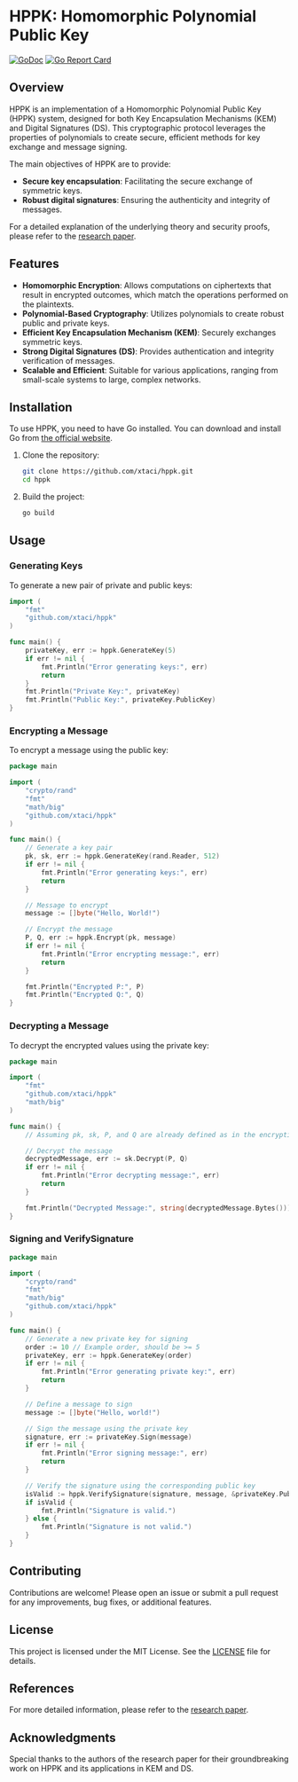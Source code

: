 # HPPK: Homomorphic Polynomial Public Key

[![GoDoc][1]][2] [![Go Report Card][3]][4]

[1]: https://godoc.org/github.com/xtaci/hppk?status.svg
[2]: https://pkg.go.dev/github.com/xtaci/hppk
[3]: https://goreportcard.com/badge/github.com/xtaci/hppk
[4]: https://goreportcard.com/report/github.com/xtaci/hppk

## Overview

HPPK is an implementation of a Homomorphic Polynomial Public Key (HPPK) system, designed for both Key Encapsulation Mechanisms (KEM) and Digital Signatures (DS). This cryptographic protocol leverages the properties of polynomials to create secure, efficient methods for key exchange and message signing.

The main objectives of HPPK are to provide:

- **Secure key encapsulation**: Facilitating the secure exchange of symmetric keys.
- **Robust digital signatures**: Ensuring the authenticity and integrity of messages.

For a detailed explanation of the underlying theory and security proofs, please refer to the [research paper](https://arxiv.org/pdf/2402.01852).

## Features

- **Homomorphic Encryption**: Allows computations on ciphertexts that result in encrypted outcomes, which match the operations performed on the plaintexts.
- **Polynomial-Based Cryptography**: Utilizes polynomials to create robust public and private keys.
- **Efficient Key Encapsulation Mechanism (KEM)**: Securely exchanges symmetric keys.
- **Strong Digital Signatures (DS)**: Provides authentication and integrity verification of messages.
- **Scalable and Efficient**: Suitable for various applications, ranging from small-scale systems to large, complex networks.

## Installation

To use HPPK, you need to have Go installed. You can download and install Go from [the official website](https://golang.org/dl/).

1. Clone the repository:

    ```bash
    git clone https://github.com/xtaci/hppk.git
    cd hppk
    ```

2. Build the project:

    ```bash
    go build
    ```

## Usage

### Generating Keys

To generate a new pair of private and public keys:

```go
import (
    "fmt"
    "github.com/xtaci/hppk"
)

func main() {
    privateKey, err := hppk.GenerateKey(5)
    if err != nil {
        fmt.Println("Error generating keys:", err)
        return
    }
    fmt.Println("Private Key:", privateKey)
    fmt.Println("Public Key:", privateKey.PublicKey)
}
```

### Encrypting a Message

To encrypt a message using the public key:

```go
package main

import (
    "crypto/rand"
    "fmt"
    "math/big"
    "github.com/xtaci/hppk"
)

func main() {
    // Generate a key pair
    pk, sk, err := hppk.GenerateKey(rand.Reader, 512)
    if err != nil {
        fmt.Println("Error generating keys:", err)
        return
    }

    // Message to encrypt
    message := []byte("Hello, World!")

    // Encrypt the message
    P, Q, err := hppk.Encrypt(pk, message)
    if err != nil {
        fmt.Println("Error encrypting message:", err)
        return
    }

    fmt.Println("Encrypted P:", P)
    fmt.Println("Encrypted Q:", Q)
}

```

### Decrypting a Message

To decrypt the encrypted values using the private key:

```go
package main

import (
    "fmt"
    "github.com/xtaci/hppk"
    "math/big"
)

func main() {
    // Assuming pk, sk, P, and Q are already defined as in the encryption example

    // Decrypt the message
    decryptedMessage, err := sk.Decrypt(P, Q)
    if err != nil {
        fmt.Println("Error decrypting message:", err)
        return
    }

    fmt.Println("Decrypted Message:", string(decryptedMessage.Bytes()))
}

```

### Signing and VerifySignature
```go
package main

import (
	"crypto/rand"
	"fmt"
	"math/big"
	"github.com/xtaci/hppk"
)

func main() {
	// Generate a new private key for signing
	order := 10 // Example order, should be >= 5
	privateKey, err := hppk.GenerateKey(order)
	if err != nil {
		fmt.Println("Error generating private key:", err)
		return
	}

	// Define a message to sign
	message := []byte("Hello, world!")

	// Sign the message using the private key
	signature, err := privateKey.Sign(message)
	if err != nil {
		fmt.Println("Error signing message:", err)
		return
	}

	// Verify the signature using the corresponding public key
	isValid := hppk.VerifySignature(signature, message, &privateKey.PublicKey)
	if isValid {
		fmt.Println("Signature is valid.")
	} else {
		fmt.Println("Signature is not valid.")
	}
}

```

## Contributing

Contributions are welcome! Please open an issue or submit a pull request for any improvements, bug fixes, or additional features.

## License

This project is licensed under the MIT License. See the [LICENSE](LICENSE) file for details.

## References

For more detailed information, please refer to the [research paper](https://arxiv.org/pdf/2402.01852).

## Acknowledgments

Special thanks to the authors of the research paper for their groundbreaking work on HPPK and its applications in KEM and DS.
